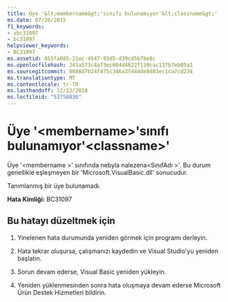 ```yaml
---
title: Üye '&lt;membername&gt;'sınıfı bulunamıyor'&lt;classname&gt;'
ms.date: 07/20/2015
f1_keywords:
- vbc31097
- bc31097
helpviewer_keywords:
- BC31097
ms.assetid: 855fa085-21ec-4547-93d5-d39cd5b7be8c
ms.openlocfilehash: 241a573c4a73ec604d4622f110cac137b7eb05a1
ms.sourcegitcommit: 0888d7b24f475c346a3f444de8d83ec1ca7cd234
ms.translationtype: MT
ms.contentlocale: tr-TR
ms.lasthandoff: 12/22/2018
ms.locfileid: "53758036"
---
```

# <a name="member-ltmembernamegt-cannot-be-found-in-class-ltclassnamegt"></a>Üye '&lt;membername&gt;'sınıfı bulunamıyor'&lt;classname&gt;'
Üye '\<membername >' sınıfında nebyla nalezena\<SınıfAdı >'. Bu durum genellikle eşleşmeyen bir 'Microsoft.VisualBasic.dll' sonucudur.  
  
 Tanımlanmış bir üye bulunamadı.  
  
 **Hata Kimliği:** BC31097  
  
## <a name="to-correct-this-error"></a>Bu hatayı düzeltmek için  
  
1.  Yinelenen hata durumunda yeniden görmek için programı derleyin.  
  
2.  Hata tekrar oluşursa, çalışmanızı kaydedin ve Visual Studio'yu yeniden başlatın.  
  
3.  Sorun devam ederse, Visual Basic yeniden yükleyin.  
  
4.  Yeniden yüklenmesinden sonra hata oluşmaya devam ederse Microsoft Ürün Destek Hizmetleri bildirin.  
  

